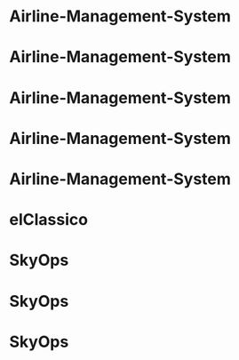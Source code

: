 ﻿# Airline-Management-System
# Airline-Management-System
# Airline-Management-System
# Airline-Management-System
# Airline-Management-System
# elClassico
# SkyOps
# SkyOps
# SkyOps
